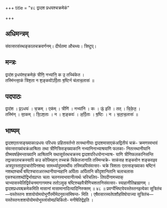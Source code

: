 +++
title = "४८ द्वादश प्रधयश्चक्रमेकं"

+++
## अधिमन्त्रम्
संवत्सरसंस्थङ्कालचक्रवर्णनम्। दीर्घतमा औचथ्यः। त्रिष्टुप्।

## मन्त्रः
द्वाद॑श प्र॒धय॑श्च॒क्रमेकं॒ त्रीणि॒ नभ्या॑नि॒ क उ॒ तच्चि॑केत ।  
तस्मि॑न्त्सा॒कं त्रि॑श॒ता न श॒ङ्कवो॑ऽर्पि॒ताः ष॒ष्टिर्न च॑लाच॒लासः॑ ॥

## पदपाठः
द्वाद॑श । प्र॒ऽधयः॑ । च॒क्रम् । एक॑म् । त्रीणि॑ । नभ्या॑नि । कः । ऊं॒ इति॑ । तत् । चि॒के॒त॒ ।  
तस्मि॑न् । सा॒कम् । त्रि॒ऽश॒ताः । न । श॒ङ्कवः॑ । अ॒र्पि॒ताः । ष॒ष्टिः । न । च॒ला॒च॒लासः॑ ॥

## भाष्यम्
द्वादशएतत्सङ्ख्याकाःप्रधयः परिधयः प्रहितावर्तन्ते तत्स्थानीयाः द्वादशमासाएकंअद्वितीयं चक्रं- क्रमणस्वभावं संवत्सराख्यंचक्रंआश्रिताः तथा त्रीणित्रिसङ्ख्याकानि नभ्यानिनाभ्याश्रयाणि फलका- नितत्स्थानीयानि ग्रीष्मवर्षाहेमन्ताख्यानि आश्रितानि यथासूर्यरथचक्रस्य द्वादशपरिधयोनाभ्याश्र- याणि त्रीणिफलकानिसन्ति तद्वत्कालचक्रस्यापि कउ कोपिमहान् तच्चक्रं चिकेतजानाति तस्मिन्चक्रे- साकंसह शङ्कवोन शङ्कवइव अत्रपुरस्तादुपाचारोपिनशब्दः सामर्थ्यादुपमार्थीयः तस्मिन्नपिसंवत्सर- चक्रे त्रिशताः एतत्सङ्ख्याकाः षष्टिनं नशब्दश्चार्थे षष्टिश्चाराअरस्थानीयान्यहानि अर्पिताः अर्पितानि कीदृशानितानि चलाचलासः एकश्चलशब्दोद्विर्भावप्राप्तः चलाः चलनस्वभावानीत्यर्थः चरिचलिप- तिपदीनामच्याक् चाभ्यासस्येतिद्विर्वचनमागागमश्च ततोऽसुक् षष्टिश्चहवैत्रीणिचशतानिसंवत्सर- स्याहानीतिब्राह्मणम् । द्वादशप्रधयश्च्क्रमेकमिति मासानां मासामानादित्यादिनिरुक्तम् ॥ ४८ ॥ प्रवर्ग्येभिष्टवेयस्तेस्तनइत्येका सूत्रितंच—यस्तेस्तनः शशयोयोमयोभूर्गौरमीमेदनुवत्संमिषन्त- मिति । एषैवसारस्वतेपशौहविषोयाज्या सूत्रितंच—यस्तेस्तनःशशयोयोमयोभूस्त्वंसोमप्रचिकितो- मनीषेतिद्वेइति ।